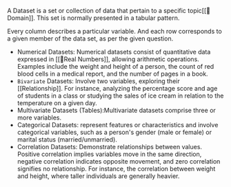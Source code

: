 A Dataset is a set or collection of data that pertain to a specific topic[[🤌Domain]].
This set is normally presented in a tabular pattern. 

Every column describes a particular variable. 
And each row corresponds to a given member of the data set, as per the given question.

- Numerical Datasets: Numerical datasets consist of quantitative data expressed in [[🔣Real Numbers]], allowing arithmetic operations. Examples include the weight and height of a person, the count of red blood cells in a medical report, and the number of pages in a book.
- `Bivariate` Datasets: Involve two variables, exploring their [[Relationship]]. For instance, analyzing the percentage score and age of students in a class or studying the sales of ice cream in relation to the temperature on a given day.
- Multivariate Datasets (Tables):Multivariate datasets comprise three or more variables.
- Categorical Datasets: represent features or characteristics and involve categorical variables, such as a person's gender (male or female) or marital status (married/unmarried).
- Correlation Datasets: Demonstrate relationships between values. Positive correlation implies variables move in the same direction, negative correlation indicates opposite movement, and zero correlation signifies no relationship. For instance, the correlation between weight and height, where taller individuals are generally heavier.